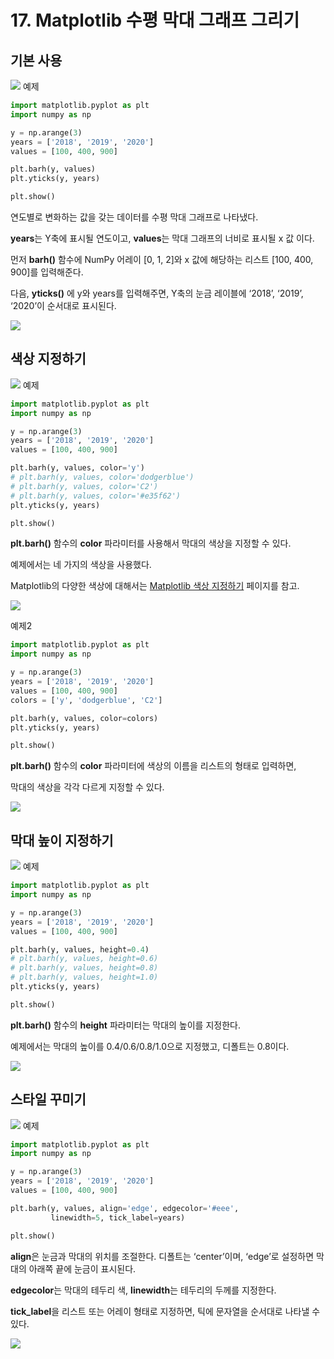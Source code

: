 # 17. Matplotlib 수평 막대 그래프 그리기
## 기본 사용
![](Images/2023-05-06-19-36-02.png)
예제  
```python
import matplotlib.pyplot as plt
import numpy as np

y = np.arange(3)
years = ['2018', '2019', '2020']
values = [100, 400, 900]

plt.barh(y, values)
plt.yticks(y, years)

plt.show()
```
연도별로 변화하는 값을 갖는 데이터를 수평 막대 그래프로 나타냈다.

**years**는 Y축에 표시될 연도이고, **values**는 막대 그래프의 너비로 표시될 x 값 이다.

먼저 **barh()** 함수에 NumPy 어레이 [0, 1, 2]와 x 값에 해당하는 리스트 [100, 400, 900]를 입력해준다.

다음, **yticks()** 에 y와 years를 입력해주면, Y축의 눈금 레이블에 ‘2018’, ‘2019’, ‘2020’이 순서대로 표시된다.

![](Images/2023-05-06-19-37-41.png)

## 색상 지정하기
![](Images/2023-05-06-19-37-51.png)
예제  
```python
import matplotlib.pyplot as plt
import numpy as np

y = np.arange(3)
years = ['2018', '2019', '2020']
values = [100, 400, 900]

plt.barh(y, values, color='y')
# plt.barh(y, values, color='dodgerblue')
# plt.barh(y, values, color='C2')
# plt.barh(y, values, color='#e35f62')
plt.yticks(y, years)

plt.show()
```
**plt.barh()** 함수의 **color** 파라미터를 사용해서 막대의 색상을 지정할 수 있다.

예제에서는 네 가지의 색상을 사용했다.

Matplotlib의 다양한 색상에 대해서는 [Matplotlib 색상 지정하기](https://github.com/trustyourse1f/TIL/blob/master/Data_Visualization/Matplotlib/Matplotlib%20Tutorial%20-%20%ED%8C%8C%EC%9D%B4%EC%8D%AC%EC%9C%BC%EB%A1%9C%20%EB%8D%B0%EC%9D%B4%ED%84%B0%20%EC%8B%9C%EA%B0%81%ED%99%94%20%ED%95%98%EA%B8%B0/08.%20Matplotlib%20%EC%83%89%EC%83%81%20%EC%A7%80%EC%A0%95%ED%95%98%EA%B8%B0.md) 페이지를 참고.

![](Images/2023-05-06-19-39-39.png)

예제2  
```python
import matplotlib.pyplot as plt
import numpy as np

y = np.arange(3)
years = ['2018', '2019', '2020']
values = [100, 400, 900]
colors = ['y', 'dodgerblue', 'C2']

plt.barh(y, values, color=colors)
plt.yticks(y, years)

plt.show()
```
**plt.barh()** 함수의 **color** 파라미터에 색상의 이름을 리스트의 형태로 입력하면,

막대의 색상을 각각 다르게 지정할 수 있다.

![](Images/2023-05-06-19-40-56.png)

## 막대 높이 지정하기
![](Images/2023-05-06-19-41-14.png)
예제  
```python
import matplotlib.pyplot as plt
import numpy as np

y = np.arange(3)
years = ['2018', '2019', '2020']
values = [100, 400, 900]

plt.barh(y, values, height=0.4)
# plt.barh(y, values, height=0.6)
# plt.barh(y, values, height=0.8)
# plt.barh(y, values, height=1.0)
plt.yticks(y, years)

plt.show()
```
**plt.barh()** 함수의 **height** 파라미터는 막대의 높이를 지정한다.

예제에서는 막대의 높이를 0.4/0.6/0.8/1.0으로 지정했고, 디폴트는 0.8이다.

![](Images/2023-05-06-19-42-19.png)

## 스타일 꾸미기
![](Images/2023-05-06-19-42-35.png)
예제  
```python
import matplotlib.pyplot as plt
import numpy as np

y = np.arange(3)
years = ['2018', '2019', '2020']
values = [100, 400, 900]

plt.barh(y, values, align='edge', edgecolor='#eee',
         linewidth=5, tick_label=years)

plt.show()
```
**align**은 눈금과 막대의 위치를 조절한다. 디폴트는 ‘center’이며, ‘edge’로 설정하면 막대의 아래쪽 끝에 눈금이 표시된다.

**edgecolor**는 막대의 테두리 색, **linewidth**는 테두리의 두께를 지정한다.

**tick_label**을 리스트 또는 어레이 형태로 지정하면, 틱에 문자열을 순서대로 나타낼 수 있다.

![](Images/2023-05-06-19-44-09.png)